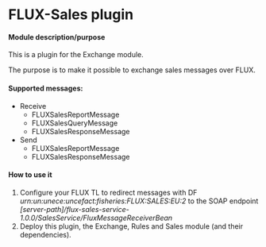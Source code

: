 # FLUX-Sales plugin

#### Module description/purpose

This is a plugin for the Exchange module.

The purpose is to make it possible to exchange sales messages over FLUX.

#### Supported messages:
* Receive
  * FLUXSalesReportMessage
  * FLUXSalesQueryMessage
  * FLUXSalesResponseMessage
* Send
  * FLUXSalesReportMessage
  * FLUXSalesResponseMessage
  
#### How to use it
1. Configure your FLUX TL to redirect messages with DF *urn:un:unece:uncefact:fisheries:FLUX:SALES:EU:2* to the SOAP endpoint *[server-path]/flux-sales-service-1.0.0/SalesService/FluxMessageReceiverBean*
1. Deploy this plugin, the Exchange, Rules and Sales module (and their dependencies).